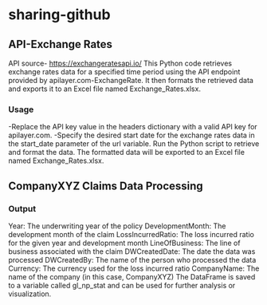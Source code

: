 # sharing-github

## API-Exchange Rates

API source- https://exchangeratesapi.io/
This Python code retrieves exchange rates data for a specified time period using the API endpoint provided by apilayer.com-ExchangeRate. It then formats the retrieved data and exports it to an Excel file named Exchange_Rates.xlsx.

### Usage
-Replace the API key value in the headers dictionary with a valid API key for apilayer.com.
-Specify the desired start date for the exchange rates data in the start_date parameter of the url variable.
Run the Python script to retrieve and format the data.
The formatted data will be exported to an Excel file named Exchange_Rates.xlsx.


## CompanyXYZ Claims Data Processing
### Output
Year: The underwriting year of the policy
DevelopmentMonth: The development month of the claim
LossIncurredRatio: The loss incurred ratio for the given year and development month
LineOfBusiness: The line of business associated with the claim
DWCreatedDate: The date the data was processed
DWCreatedBy: The name of the person who processed the data
Currency: The currency used for the loss incurred ratio
CompanyName: The name of the company (in this case, CompanyXYZ)
The DataFrame is saved to a variable called gl_np_stat and can be used for further analysis or visualization.
